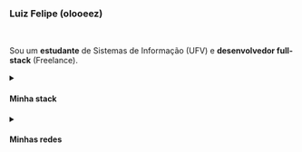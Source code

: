 <h3>Luiz Felipe (olooeez)</h3>
<br>
<p>Sou um <strong>estudante</strong> de Sistemas de Informação (UFV) e <strong>desenvolvedor full-stack</strong>
  (Freelance).</p>
<details>
  <summary>
    <h4>Minha stack</h4>
  </summary>
  <table>
    <thead>
      <tr>
        <th>Back-end</th>
        <th>Front-end</th>
        <th>Outros</th>
      </tr>
    </thead>
    <tbody>
      <tr>
        <td>PHP (Laravel)</td>
        <td>JavaScript (React)</td>
        <td>Docker (Docker Container, Docker Compose)</td>
      </tr>
      <tr>
        <td>Ruby (Ruby on Rails)</td>
        <td>HTML</td>
        <td>Linux (Debian, CentOS, Ubuntu)</td>
      </tr>
      <tr>
        <td>Java (Spring Boot)</td>
        <td>CSS (SASS, Bootstrap, Tailwind CSS)</td>
        <td>CI/CD (GitHub Actions)</td>
      </tr>
      <tr>
        <td>JavaScript (Express.js, Node.js)</td>
        <td>Figma</td>
        <td>Git (GitHub, GitLab)</td>
      </tr>
    </tbody>
  </table>
</details>
<details>
  <summary>
    <h4>Minhas redes</h4>
  </summary>
  <ul>
    <li><a href="https://www.linkedin.com/in/olooeez" target="_blank" rel="noopener noreferrer">LinkedIn</a></li>
    <li><a href="https://www.fosstodon.org/@olooeez" target="_blank" rel="noopener noreferrer">Mastodon</a></li>
    <li><a href="https://www.reddit.com/user/lureevar" target="_blank" rel="noopener noreferrer">Reddit</a></li>
  </ul>
</details>
